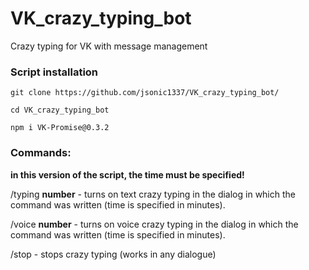 # VK_crazy_typing_bot
Crazy typing for VK with message management
### Script installation
```
git clone https://github.com/jsonic1337/VK_crazy_typing_bot/

cd VK_crazy_typing_bot

npm i VK-Promise@0.3.2

```

### Commands:

**in this version of the script, the time must be specified!**

/typing **number** - turns on text crazy typing in the dialog in which the command was written (time is specified in minutes).

/voice **number** - turns on voice crazy typing in the dialog in which the command was written (time is specified in minutes).

/stop -  stops crazy typing (works in any dialogue)
